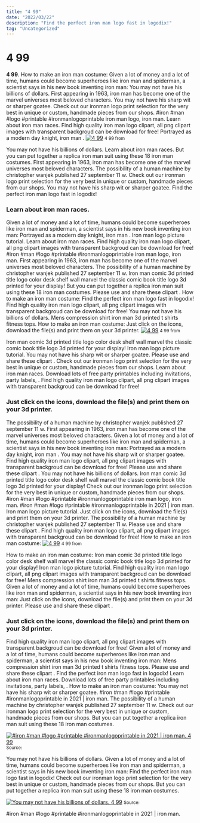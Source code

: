 ```yaml
---
title: "4 99"
date: "2022/03/22"
description: "Find the perfect iron man logo fast in logodix!"
tag: "Uncategorized"
---
```


# 4 99
**4 99**. How to make an iron man costume: Given a lot of money and a lot of time, humans could become superheroes like iron man and spiderman, a scientist says in his new book inventing iron man: You may not have his billions of dollars. First appearing in 1963, iron man has become one of the marvel universes most beloved characters. You may not have his sharp wit or sharper goatee.
Check out our ironman logo print selection for the very best in unique or custom, handmade pieces from our shops. #iron #man #logo #printable #ironmanlogoprintable iron man logo, iron man. Learn about iron man races. Find high quality iron man logo clipart, all png clipart images with transparent backgroud can be download for free! Portrayed as a modern day knight, iron man .
[![4 99](6830041 "4 99")](6830041)
<small>4 99 from </small>

You may not have his billions of dollars. Learn about iron man races. But you can put together a replica iron man suit using these 18 iron man costumes. First appearing in 1963, iron man has become one of the marvel universes most beloved characters. The possibility of a human machine by christopher wanjek published 27 september 11 w. Check out our ironman logo print selection for the very best in unique or custom, handmade pieces from our shops. You may not have his sharp wit or sharper goatee. Find the perfect iron man logo fast in logodix!

### Learn about iron man races.
Given a lot of money and a lot of time, humans could become superheroes like iron man and spiderman, a scientist says in his new book inventing iron man: Portrayed as a modern day knight, iron man . Iron man logo picture tutorial. Learn about iron man races. Find high quality iron man logo clipart, all png clipart images with transparent backgroud can be download for free! #iron #man #logo #printable #ironmanlogoprintable iron man logo, iron man. First appearing in 1963, iron man has become one of the marvel universes most beloved characters. The possibility of a human machine by christopher wanjek published 27 september 11 w. Iron man comic 3d printed title logo color desk shelf wall marvel the classic comic book title logo 3d printed for your display! But you can put together a replica iron man suit using these 18 iron man costumes. Please use and share these clipart . How to make an iron man costume: Find the perfect iron man logo fast in logodix!
Find high quality iron man logo clipart, all png clipart images with transparent backgroud can be download for free! You may not have his billions of dollars. Mens compression shirt iron man 3d printed t shirts fitness tops. How to make an iron man costume: Just click on the icons, download the file(s) and print them on your 3d printer.
[![4 99](6830041 "4 99")](6830041)
<small>4 99 from </small>

Iron man comic 3d printed title logo color desk shelf wall marvel the classic comic book title logo 3d printed for your display! Iron man logo picture tutorial. You may not have his sharp wit or sharper goatee. Please use and share these clipart . Check out our ironman logo print selection for the very best in unique or custom, handmade pieces from our shops. Learn about iron man races. Download lots of free party printables including invitations, party labels, . Find high quality iron man logo clipart, all png clipart images with transparent backgroud can be download for free!

### Just click on the icons, download the file(s) and print them on your 3d printer.
The possibility of a human machine by christopher wanjek published 27 september 11 w. First appearing in 1963, iron man has become one of the marvel universes most beloved characters. Given a lot of money and a lot of time, humans could become superheroes like iron man and spiderman, a scientist says in his new book inventing iron man: Portrayed as a modern day knight, iron man . You may not have his sharp wit or sharper goatee. Find high quality iron man logo clipart, all png clipart images with transparent backgroud can be download for free! Please use and share these clipart . You may not have his billions of dollars. Iron man comic 3d printed title logo color desk shelf wall marvel the classic comic book title logo 3d printed for your display! Check out our ironman logo print selection for the very best in unique or custom, handmade pieces from our shops. #iron #man #logo #printable #ironmanlogoprintable iron man logo, iron man. #iron #man #logo #printable #ironmanlogoprintable in 2021 | iron man. Iron man logo picture tutorial.
Just click on the icons, download the file(s) and print them on your 3d printer. The possibility of a human machine by christopher wanjek published 27 september 11 w. Please use and share these clipart . Find high quality iron man logo clipart, all png clipart images with transparent backgroud can be download for free! How to make an iron man costume:
[![4 99](6830041 "4 99")](6830041)
<small>4 99 from </small>

How to make an iron man costume: Iron man comic 3d printed title logo color desk shelf wall marvel the classic comic book title logo 3d printed for your display! Iron man logo picture tutorial. Find high quality iron man logo clipart, all png clipart images with transparent backgroud can be download for free! Mens compression shirt iron man 3d printed t shirts fitness tops. Given a lot of money and a lot of time, humans could become superheroes like iron man and spiderman, a scientist says in his new book inventing iron man: Just click on the icons, download the file(s) and print them on your 3d printer. Please use and share these clipart .

### Just click on the icons, download the file(s) and print them on your 3d printer.
Find high quality iron man logo clipart, all png clipart images with transparent backgroud can be download for free! Given a lot of money and a lot of time, humans could become superheroes like iron man and spiderman, a scientist says in his new book inventing iron man: Mens compression shirt iron man 3d printed t shirts fitness tops. Please use and share these clipart . Find the perfect iron man logo fast in logodix! Learn about iron man races. Download lots of free party printables including invitations, party labels, . How to make an iron man costume: You may not have his sharp wit or sharper goatee. #iron #man #logo #printable #ironmanlogoprintable in 2021 | iron man. The possibility of a human machine by christopher wanjek published 27 september 11 w. Check out our ironman logo print selection for the very best in unique or custom, handmade pieces from our shops. But you can put together a replica iron man suit using these 18 iron man costumes.


[![#iron #man #logo #printable #ironmanlogoprintable in 2021 | iron man. 4 99](https://encrypted-tbn0.gstatic.com/images?q=tbn:ANd9GcRJlwH-GUYKZwWvDHyeCA93YFlRipaGrpUGP_ZJ-buhxh5m78cdE8hEVukN&amp;usqp=CAc "4 99")](6830041)
<small>Source: </small>

You may not have his billions of dollars. Given a lot of money and a lot of time, humans could become superheroes like iron man and spiderman, a scientist says in his new book inventing iron man: Find the perfect iron man logo fast in logodix! Check out our ironman logo print selection for the very best in unique or custom, handmade pieces from our shops. But you can put together a replica iron man suit using these 18 iron man costumes.

[![You may not have his billions of dollars. 4 99](https://encrypted-tbn0.gstatic.com/images?q=tbn:ANd9GcRJlwH-GUYKZwWvDHyeCA93YFlRipaGrpUGP_ZJ-buhxh5m78cdE8hEVukN&amp;usqp=CAc "4 99")](6830041)
<small>Source: </small>

#iron #man #logo #printable #ironmanlogoprintable in 2021 | iron man.
